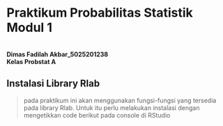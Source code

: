 # Praktikum Probabilitas Statistik Modul 1
**<br>Dimas Fadilah Akbar_5025201238**
**<br>Kelas Probstat A**

## Instalasi Library Rlab
> pada praktikum ini akan menggunakan fungsi-fungsi yang tersedia pada library Rlab. Untuk itu perlu melakukan instalasi dengan mengetikkan code berikut pada console di RStudio
```
